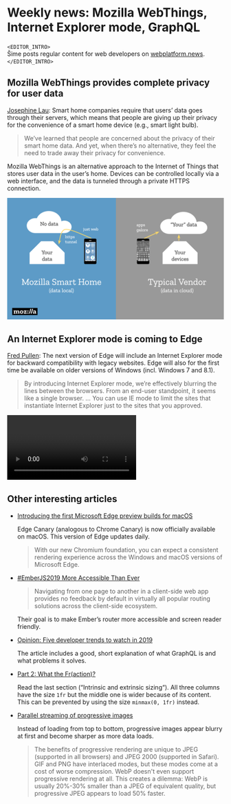 # Weekly news: Mozilla WebThings, Internet Explorer mode, GraphQL

`<EDITOR_INTRO>`  
Šime posts regular content for web developers on [webplatform.news](https://webplatform.news).  
`</EDITOR_INTRO>`

## Mozilla WebThings provides complete privacy for user data

[Josephine Lau](https://mobile.twitter.com/mozhacks/status/1129451585686441987): Smart home companies require that users’ data goes through their servers, which means that people are giving up their privacy for the convenience of a smart home device (e.g., smart light bulb).

> We’ve learned that people are concerned about the privacy of their smart home data. And yet, when there’s no alternative, they feel the need to trade away their privacy for convenience.

Mozilla WebThings is an alternative approach to the Internet of Things that stores user data in the user’s home. Devices can be controlled locally via a web interface, and the data is tunneled through a private HTTPS connection.

![A diagram showing how Mozilla doesn’t store user data in the cloud, unlike smart home vendors](/media/mozilla-webthings-framework.png)

## An Internet Explorer mode is coming to Edge

[Fred Pullen](https://mobile.twitter.com/MSEdgeDev/status/1129505305719496704): The next version of Edge will include an Internet Explorer mode for backward compatibility with legacy websites. Edge will also for the first time be available on older versions of Windows (incl. Windows 7 and 8.1).

> By introducing Internet Explorer mode, we’re effectively blurring the lines between the browsers. From an end-user standpoint, it seems like a single browser. … You can use IE mode to limit the sites that instantiate Internet Explorer just to the sites that you approved.

<video controls src="/media/edge-ie-mode.mp4"></video>

## Other interesting articles

- [Introducing the first Microsoft Edge preview builds for macOS](https://blogs.windows.com/msedgedev/2019/05/20/microsoft-edge-macos-canary-preview/)

  Edge Canary (analogous to Chrome Canary) is now officially available on macOS. This version of Edge updates daily.

  > With our new Chromium foundation, you can expect a consistent rendering experience across the Windows and macOS versions of Microsoft Edge.

- [#EmberJS2019 More Accessible Than Ever](https://yehudakatz.com/2019/05/20/ember-2019/)

  > Navigating from one page to another in a client-side web app provides no feedback by default in virtually all popular routing solutions across the client-side ecosystem.

  Their goal is to make Ember’s router more accessible and screen reader friendly.

- [Opinion: Five developer trends to watch in 2019](https://www.developer-tech.com/news/2019/may/16/opinion-five-developer-trends-2019/)

  The article includes a good, short explanation of what GraphQL is and what problems it solves.

- [Part 2: What the Fr(action)?](https://css-irl.info/debugging-css-grid-part-2-what-the-fraction/)

  Read the last section (“Intrinsic and extrinsic sizing“). All three columns have the size `1fr` but the middle one is wider because of its content. This can be prevented by using the size `minmax(0, 1fr)` instead.

- [Parallel streaming of progressive images](https://blog.cloudflare.com/parallel-streaming-of-progressive-images/)

  Instead of loading from top to bottom, progressive images appear blurry at first and become sharper as more data loads.

  > The benefits of progressive rendering are unique to JPEG (supported in all browsers) and JPEG 2000 (supported in Safari). GIF and PNG have interlaced modes, but these modes come at a cost of worse compression. WebP doesn't even support progressive rendering at all. This creates a dilemma: WebP is usually 20%-30% smaller than a JPEG of equivalent quality, but progressive JPEG appears to load 50% faster.
